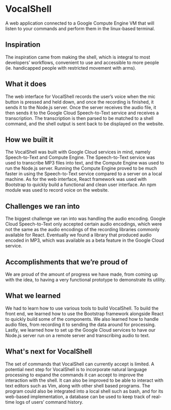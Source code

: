 # VocalShell
A web application connected to a Google Compute Engine VM that will listen to your commands and perform them in the linux-based terminal.

## Inspiration
The inspiration came from making the shell, which is integral to most developers’ workflows, convenient to use and accessible to more people (ie. handicapped people with restricted movement with arms).

## What it does
The web interface for VocalShell records the user’s voice when the mic button is pressed and held down, and once the recording is finished, it sends it to the Node.js server. Once the server receives the audio file, it then sends it to the Google Cloud Speech-to-Text service and receives a transcription. The transcription is then parsed to be matched to a shell command, and the shell output is sent back to be displayed on the website.

## How we built it
The VocalShell was built with Google Cloud services in mind, namely Speech-to-Text and Compute Engine. The Speech-to-Text service was used to transcribe MP3 files into text, and the Compute Engine was used to run the Node.js server. Running the Compute Engine proved to be much faster in using the Speech-to-Text service compared to a server on a local machine. As for the web interface, React framework was used with Bootstrap to quickly build a functional and clean user interface. An npm module was used to record voice on the website.

## Challenges we ran into
The biggest challenge we ran into was handling the audio encoding. Google Cloud Speech-to-Text only accepted certain audio encodings, which were not the same as the audio encodings of the recording libraries commonly available for React. Eventually we found a library that produced audio encoded in MP3, which was available as a beta feature in the Google Cloud service.

## Accomplishments that we’re proud of
We are proud of the amount of progress we have made, from coming up with the idea, to having a very functional prototype to demonstrate its utility.

## What we learned
We had to learn how to use various tools to build VocalShell. To build the front end, we learned how to use the Bootstrap framework alongside React to quickly build some of the components. We also learned how to handle audio files, from recording it to sending the data around for processing. Lastly, we learned how to set up the Google Cloud services to have our Node.js server run on a remote server and transcribing audio to text.

## What's next for VocalShell
The set of commands that VocalShell can currently accept is limited. A potential next step for VocalShell is to incorporate natural language processing to expand the commands it can accept to improve the interaction with the shell. It can also be improved to be able to interact with text editors such as Vim, along with other shell based programs. The program could also be integrated into a local shell such as bash, and for its web-based implementation, a database can be used to keep track of real-time logs of users’ command history.
